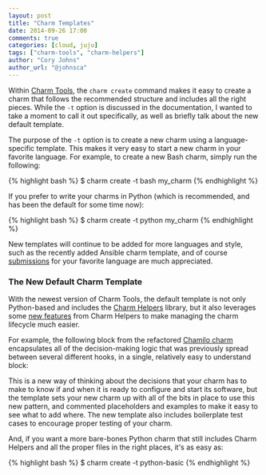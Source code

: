 ```yaml
---
layout: post
title: "Charm Templates"
date: 2014-09-26 17:00
comments: true
categories: [cloud, juju]
tags: ["charm-tools", "charm-helpers"]
author: "Cory Johns"
author_url: "@johnsca"
---
```


Within [Charm Tools](https://juju.ubuntu.com/docs/tools-charm-tools.html),
the `charm create` command makes it easy to create a charm that follows
the recommended structure and includes all the right pieces.  While the `-t`
option is discussed in the documentation, I wanted to take a moment to call
it out specifically, as well as briefly talk about the new default template.

<!-- more -->

The purpose of the `-t` option is to create a new charm using a language-specific
template.  This makes it very easy to start a new charm in your favorite language.
For example, to create a new Bash charm, simply run the following:

{% highlight bash %}
$ charm create -t bash my_charm
{% endhighlight %}

If you prefer to write your charms in Python (which is recommended, and has been
the default for some time now):

{% highlight bash %}
$ charm create -t python my_charm
{% endhighlight %}

New templates will continue to be added for more languages and style, such
as the recently added Ansible charm template, and of course [submissions](
https://launchpad.net/charm-tools) for your favorite language are much
appreciated.


### The New Default Charm Template

With the newest version of Charm Tools, the default template is not only
Python-based and includes the [Charm Helpers](http://pythonhosted.org/charmhelpers/)
library, but it also leverages some [new features](
http://pythonhosted.org/charmhelpers/examples/services.html)
from Charm Helpers to make managing the charm lifecycle much easier.

For example, the following block from the refactored [Chamilo charm](
http://bazaar.launchpad.net/~johnsca/charms/precise/chamilo/services-framework/files)
encapsulates all of the decision-making logic that was previously spread between several
different hooks, in a single, relatively easy to understand block:

<script src="https://gist.github.com/johnsca/23d339b15c9e701edfb7.js"></script>

This is a new way of thinking about the decisions that your charm has to make to know
if and when it is ready to configure and start its software, but the template
sets your new charm up with all of the bits in place to use this new pattern, and
commented placeholders and examples to make it easy to see what to add where.
The new template also includes boilerplate test cases to encourage proper
testing of your charm.

And, if you want a more bare-bones Python charm that still includes Charm Helpers
and all the proper files in the right places, it&apos;s as easy as:

{% highlight bash %}
$ charm create -t python-basic
{% endhighlight %}
